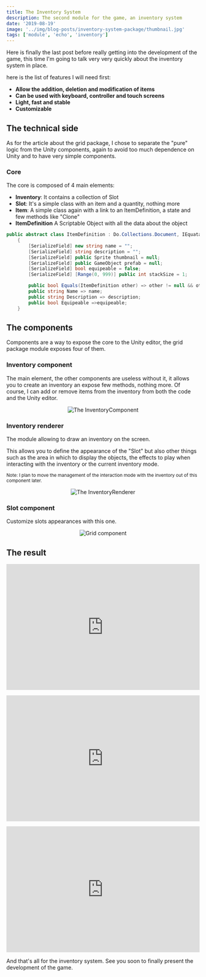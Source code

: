 ```yaml
---
title: The Inventory System
description: The second module for the game, an inventory system
date: '2019-08-19'
image: '../img/blog-posts/inventory-system-package/thumbnail.jpg'
tags: ['module', 'echo', 'inventory']
---
```


Here is finally the last post before really getting into the development of the game, this time I'm going to talk very very quickly about the inventory system in place.

here is the list of features I will need first:

- **Allow the addition, deletion and modification of items**
- **Can be used with keyboard, controller and touch screens**
- **Light, fast and stable**
- **Customizable**

## The technical side
As for the article about the grid package, I chose to separate the "pure" logic from the Unity components, again to avoid too much dependence on Unity and to have very simple components.

### Core
The core is composed of 4 main elements:
- **Inventory**: It contains a collection of Slot
- **Slot**: It's a simple class with an item and a quantity, nothing more
- **Item**: A simple class again with a link to an ItemDefinition, a state and few methods like "Clone"
- **ItemDefinition** A Scriptable Object with all the data about the object

```csharp
public abstract class ItemDefinition : Do.Collections.Document, IEquatable<ItemDefinition>
    {
        [SerializeField] new string name = "";
        [SerializeField] string description = "";
        [SerializeField] public Sprite thumbnail = null;
        [SerializeField] public GameObject prefab = null;
        [SerializeField] bool equipeable = false;
        [SerializeField] [Range(0, 999)] public int stackSize = 1;

        public bool Equals(ItemDefinition other) => other != null && other.Identifier == this.Identifier;
        public string Name => name;
        public string Description => description;
        public bool Equipeable =>equipeable;
    }
```

## The components
Components are a way to expose the core to the Unity editor, the grid package module exposes four of them.

### Inventory component
The main element, the other components are useless without it, it allows you to create an inventory an expose few methods, nothing more. Of course, I can add or remove items from the inventory from both the code and the Unity editor.

<center>

![The InventoryComponent](../../img/blog-posts/inventory-system-package/inventory-component.jpg)
</center>

### Inventory renderer
The module allowing to draw an inventory on the screen.

This allows you to define the appearance of the "Slot" but also other things such as the area in which to display the objects, the effects to play when interacting with the inventory or the current inventory mode.

<small>Note: I plan to move the management of the interaction mode with the inventory out of this component later.</small>

<center>

![The InventoryRenderer](../../img/blog-posts/inventory-system-package/inventory-renderer.jpg)
</center>

### Slot component
Customize slots appearances with this one.

<center>

![Grid component](../../img/blog-posts/inventory-system-package/slot-component.jpg)
</center>

## The result

<div class="iframe" style='position:relative; padding-bottom:calc(56.25% + 44px)'><iframe src='https://gfycat.com/ifr/kindlyhardtofindacornwoodpecker' frameborder='0' scrolling='no' width='100%' height='100%' style='position:absolute;top:0;left:0;' allowfullscreen></iframe></div><p></p>

<div class="iframe" style='position:relative; padding-bottom:calc(56.25% + 44px)'><iframe src='https://gfycat.com/ifr/skeletaltautclumber' frameborder='0' scrolling='no' width='100%' height='100%' style='position:absolute;top:0;left:0;' allowfullscreen></iframe></div><p></p>

<div class="iframe" style='position:relative; padding-bottom:calc(56.25% + 44px)'><iframe src='https://gfycat.com/ifr/masculinepalecaribou' frameborder='0' scrolling='no' width='100%' height='100%' style='position:absolute;top:0;left:0;' allowfullscreen></iframe></div><p></p>

And that's all for the inventory system. See you soon to finally present the development of the game.